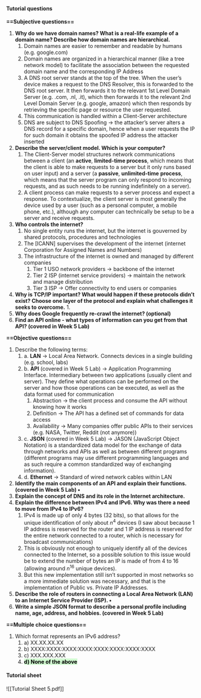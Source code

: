 #### Tutorial questions
**==Subjective questions==**
1. **Why do we have domain names? What is a real-life example of a domain name? Describe how domain names are hierarchical.** 
	1. Domain names are easier to remember and readable by humans (e.g. google.com)
	2. Domain names are organized in a hierarchical manner (like a tree network model) to facilitate the association between the requested domain name and the corresponding IP Address
	3. A DNS root server stands at the top of the tree. When the user’s device makes a request to the DNS Resolver, this is forwarded to the DNS root server. It then forwards it to the relevant 1st Level Domain Server (e.g. .com, .nl, .it), which then forwards it to the relevant 2nd Level Domain Server (e.g. google, amazon) which then responds by retrieving the specific page or resource the user requested.
	4. This communication is handled within a Client-Server architecture
	5. DNS are subject to DNS Spoofing → the attacker’s server alters a DNS record for a specific domain, hence when a user requests the IP for such domain it obtains the spoofed IP address the attacker inserted
2. **Describe the server/client model. Which is your computer?**
	1. The Client-Server model structures network communications between a client (an **active**, **limited-time process**, which means that the client is able to make requests to a server but it only runs based on user input) and a server (a **passive**, **unlimited-time** **process**, which means that the server program can only respond to incoming requests, and as such needs to be running indefinitely on a server).
	2. A client process can make requests to a server process and expect a response. To contextualize, the client server is most generally the device used by a user (such as a personal computer, a mobile phone, etc.), although any computer can technically be setup to be a server and receive requests.
3. **Who controls the internet?**
	1. No single entity runs the internet, but the internet is gouverned by shared protocols, procedures and technologies
	2. The [ICANN] supervises the development of the internet (internet Corporation for Assigned Names and Numbers)
	3. The infrastructure of the internet is owned and managed by different companies
		1. Tier 1 USO network providers → backbone of the internet
		2. Tier 2 ISP (internet service providers) → maintain the network and manage distribution
		3. Tier 3 ISP → Offer connectivity to end users or companies 
4. **Why is TCP/IP important? What would happen if these protocols didn’t exist? Choose one layer of the protocol and explain what challenges it seeks to overcome.**
	1. 
5. **Why does Google frequently re-crawl the internet? (optional)**
6. **Find an API online - what types of information can you get from that API? (covered in Week 5 Lab)**

**==Objective questions==**
 1. Describe the following terms: 
	 1. a. **LAN** → Local Area Network. Connects devices in a single building (e.g. school, labs)
	 2. b. **API** (covered in Week 5 Lab) → Application Programming Interface. Intermediary between two applications (usually client and server). They define what operations can be performed on the server and how those operations can be executed, as well as the data format used for communication
		 1. Abstraction → the client process and consume the API without knowing how it works
		 2. Definition → The API has a defined set of commands for data access
		 3. Availability → Many companies offer public APIs to their services (e.g. NASA, Twitter, Reddit (not anymore))
	 3. c. **JSON** (covered in Week 5 Lab) → JASON (JavaScript Object Notation) is a standardized data model for the exchange of data through networks and APIs as well as between different programs (different programs may use different programming languages and as such require a common standardized way of exchanging information).
	 4. d. **Ethernet** → Standard of wired network cables within LAN
 2. **Identify the main components of an API and explain their functions. (covered in Week 5 Lab) •** 
 3. **Explain the concept of DNS and its role in the Internet architecture.** 
 4. **Explain the difference between IPv4 and IPv6. Why was there a need to move from IPv4 to IPv6?**
	 1. IPv4 is made up of only 4 bytes (32 bits), so that allows for the unique identification of only about $n^4$ devices (I saw about because 1 IP address is reserved for the router and 1 IP address is reserved for the entire network connected to a router, which is necessary for broadcast communications)
	 2. This is obviously not enough to uniquely identify all of the devices connected to the Internet, so a possible solution to this issue would be to extend the number of bytes an IP is made of from 4 to 16 (allowing around $n^{16}$ unique devices).
	 3. But this new implementation still isn’t supported in most networks so a more immediate solution was necessary, and that is the implementation of Public vs. Private IP Addresses.
 5. **Describe the role of routers in connecting a Local Area Network (LAN) to an Internet Service Provider (ISP). •** 
 6. **Write a simple JSON format to describe a personal profile including name, age, address, and hobbies. (covered in Week 5 Lab)**

**==Multiple choice questions==**
1. Which format represents an IPv6 address? 
	1. a) XX.XX.XX.XX 
	2. b) XXXX:XXXX:XXXX:XXXX:XXXX:XXXX:XXXX:XXXX 
	3. c) XXX.XXX.XXX 
	4. **<mark style="background: #BBFABBA6;">d) None of the above</mark>**

#### Tutorial sheet
![[Tutorial Sheet 5.pdf]]